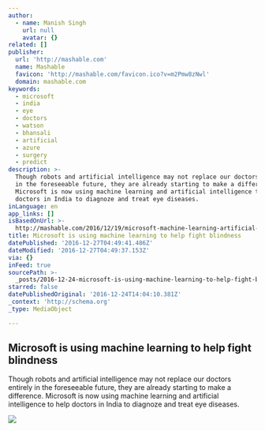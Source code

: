 ```yaml
---
author:
  - name: Manish Singh
    url: null
    avatar: {}
related: []
publisher:
  url: 'http://mashable.com'
  name: Mashable
  favicon: 'http://mashable.com/favicon.ico?v=m2Pmw8zNwl'
  domain: mashable.com
keywords:
  - microsoft
  - india
  - eye
  - doctors
  - watson
  - bhansali
  - artificial
  - azure
  - surgery
  - predict
description: >-
  Though robots and artificial intelligence may not replace our doctors entirely
  in the foreseeable future, they are already starting to make a difference.
  Microsoft is now using machine learning and artificial intelligence to help
  doctors in India to diagnoze and treat eye diseases.
inLanguage: en
app_links: []
isBasedOnUrl: >-
  http://mashable.com/2016/12/19/microsoft-machine-learning-artificial-intelligence-blindness-india/?platform=hootsuite
title: Microsoft is using machine learning to help fight blindness
datePublished: '2016-12-27T04:49:41.486Z'
dateModified: '2016-12-27T04:49:37.153Z'
via: {}
inFeed: true
sourcePath: >-
  _posts/2016-12-24-microsoft-is-using-machine-learning-to-help-fight-blindness.md
starred: false
datePublishedOriginal: '2016-12-24T14:04:10.381Z'
_context: 'http://schema.org'
_type: MediaObject

---
```

<article style=""><h1>Microsoft is using machine learning to help fight blindness</h1><p>Though robots and artificial intelligence may not replace our doctors entirely in the foreseeable future, they are already starting to make a difference. Microsoft is now using machine learning and artificial intelligence to help doctors in India to diagnoze and treat eye diseases.</p><img src="http://a.amz.mshcdn.com/media/ZgkyMDE2LzEyLzE5L2ZkL2JiNDg3Y2U5MzFhMzRlYzBhN2JkODdjMTliZjdiOWU4LjNkMjJhLnBuZwpwCXRodW1iCTEyMDB4NjMwCmUJanBn/de340bce/9f2/bb487ce9-31a3-4ec0-a7bd-87c19bf7b9e8.jpg" /></article>